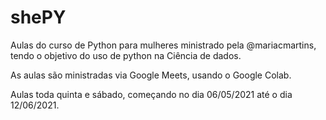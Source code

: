 # shePY
Aulas do curso de Python para mulheres ministrado pela @mariacmartins, tendo o objetivo do uso de python na Ciência de dados.

As aulas são ministradas via Google Meets, usando o Google Colab. 

Aulas toda quinta e sábado, começando no dia 06/05/2021 até o dia 12/06/2021.
